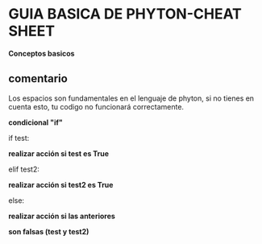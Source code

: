 # GUIA BASICA DE PHYTON-CHEAT SHEET
**Conceptos basicos**

## comentario

Los espacios son fundamentales en el lenguaje de phyton, si no tienes en cuenta esto, tu codigo no funcionará correctamente.

**condicional "if"**

if test:

**realizar acción si test es True**

elif test2:

**realizar acción si test2 es True**

else:

**realizar acción si las anteriores**

**son falsas (test y test2)**

